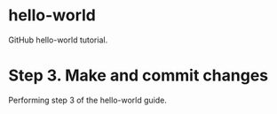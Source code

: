 # hello-world
GitHub hello-world tutorial.

# Step 3. Make and commit changes
Performing step 3 of the hello-world guide.
